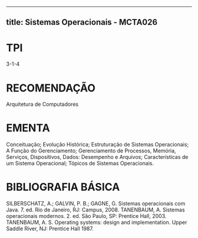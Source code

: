 
---
title: Sistemas Operacionais - MCTA026 
---

# TPI

3-1-4

# RECOMENDAÇÃO

Arquitetura de Computadores

# EMENTA

Conceituação; Evolução Histórica; Estruturação de Sistemas Operacionais; A Função do Gerenciamento; Gerenciamento de Processos, Memória, Serviços, Dispositivos, Dados: Desempenho e Arquivos; Características de um Sistema Operacional; Tópicos de Sistemas Operacionais.

# BIBLIOGRAFIA BÁSICA

SILBERSCHATZ, A.; GALVIN, P. B.; GAGNE, G. Sistemas operacionais com Java. 7. ed. Rio de Janeiro, RJ: Campus, 2008.
TANENBAUM, A. Sistemas operacionais modernos. 2. ed. São Paulo, SP: Prentice Hall, 2003.
TANENBAUM, A. S. Operating systems: design and implementation. Upper Saddle River, NJ: Prentice Hall 1987.
        